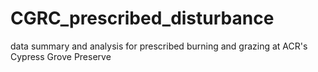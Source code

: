 # CGRC_prescribed_disturbance
data summary and analysis for prescribed burning and grazing at ACR's Cypress Grove Preserve
